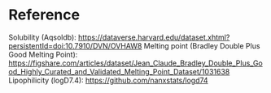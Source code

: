 # Reference
Solubility (Aqsoldb): https://dataverse.harvard.edu/dataset.xhtml?persistentId=doi:10.7910/DVN/OVHAW8
Melting point (Bradley Double Plus Good Melting Point): https://figshare.com/articles/dataset/Jean_Claude_Bradley_Double_Plus_Good_Highly_Curated_and_Validated_Melting_Point_Dataset/1031638
Lipophilicity (logD7.4): https://github.com/nanxstats/logd74
